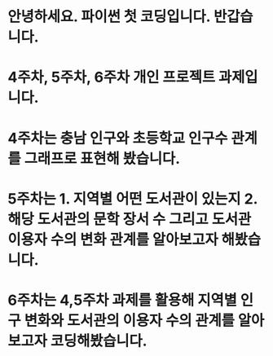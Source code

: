 # 안녕하세요. 파이썬 첫 코딩입니다. 반갑습니다.
# 4주차, 5주차, 6주차 개인 프로젝트 과제입니다.
# 4주차는 충남 인구와 초등학교 인구수 관계를 그래프로 표현해 봤습니다.
# 5주차는 1. 지역별 어떤 도서관이 있는지 2. 해당 도서관의 문학 장서 수 그리고 도서관 이용자 수의 변화 관계를 알아보고자 해봤습니다.
# 6주차는 4,5주차 과제를 활용해 지역별 인구 변화와 도서관의 이용자 수의 관계를 알아보고자 코딩해봤습니다.

